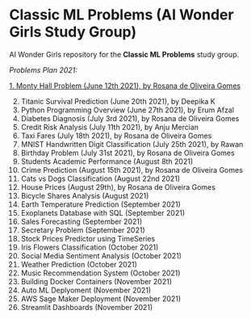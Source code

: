 # Classic ML Problems (AI Wonder Girls Study Group)

AI Wonder Girls repository for the **Classic ML Problems** study group.

*Problems Plan 2021:*

[1. Monty Hall Problem (June 12th 2021), by Rosana de Oliveira Gomes](https://github.com/rogomes/aiwondergirls-classic-ML-problems/blob/main/monty_hall/MontyHall.ipynb)

2. Titanic Survival Prediction (June 20th 2021), by Deepika K
3. Python Programming Overview (June 27th 2021), by Erum Afzal
4. Diabetes Diagnosis (July 3rd 2021), by Rosana de Oliveira Gomes
5. Credit Risk Analysis (July 11th 2021), by Anju Mercian
6. Taxi Fares (July 18th 2021), by Rosana de Oliveira Gomes
7. MNIST Handwritten Digit Classification (July 25th 2021), by Rawan
8. Birthday Problem (July 31st 2021), by Rosana de Oliveira Gomes
9. Students Academic Performance (August 8th 2021)
10. Crime Prediction (August 15th 2021), by Rosana de Oliveira Gomes 
11. Cats vs Dogs Classification (August 22nd 2021)
12. House Prices (August 29th), by Rosana de Oliveira Gomes
13. Bicycle Shares Analysis (August 2021) 
14. Earth Temperature Prediction (September 2021)
15. Exoplanets Database with SQL (September 2021)
16. Sales Forecasting (September 2021)
17. Secretary Problem (September 2021)
18. Stock Prices Predictor using TimeSeries 
19. Iris Flowers Classification (October 2021)
20. Social Media Sentiment Analysis (October 2021) 
21. Weather Prediction (October 2021)
22. Music Recommendation System (October 2021)
23. Building Docker Containers (November 2021)
24. Auto ML Deplyoment (November 2021)
25. AWS Sage Maker Deployment (November 2021)
26. Streamlit Dashboards (November 2021)
